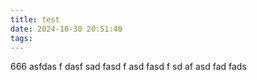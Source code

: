 ```yaml
---
title: test
date: 2024-10-30 20:51:40
tags:
---
```

<!-- ---
title: {{ title }}
date: {{ date }}
author: LBZ
img: 
coverImg: 
top: false
cover: false
toc: true
mathjax: false
password:
summary:
tags:
categories:
--- -->
666
asfdas
f
dasf
sad
fasd
f
asd
fasd
f
sd
af
asd
fad
fads
